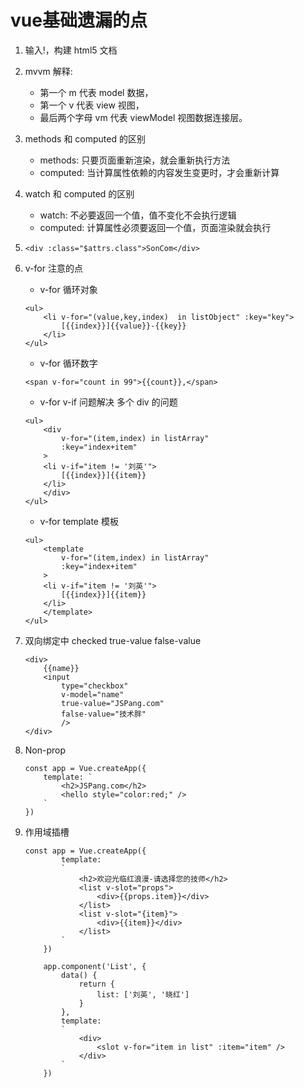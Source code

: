 # vue基础遗漏的点
1. 输入!，构建 html5 文档
2. mvvm 解释:
    - 第一个 m 代表 model 数据，
    - 第一个 v 代表 view 视图，
    - 最后两个字母 vm 代表 viewModel 视图数据连接层。
3. methods 和 computed 的区别
    - methods: 只要页面重新渲染，就会重新执行方法
    - computed: 当计算属性依赖的内容发生变更时，才会重新计算
4. watch 和 computed 的区别
    - watch: 不必要返回一个值，值不变化不会执行逻辑
    - computed: 计算属性必须要返回一个值，页面渲染就会执行
5. ```
   <div :class="$attrs.class">SonCom</div>
   ```
6. v-for 注意的点

    - v-for 循环对象

    ```
    <ul>
        <li v-for="(value,key,index)  in listObject" :key="key">
            [{{index}}]{{value}}-{{key}}
        </li>
    </ul>
    ```

    - v-for 循环数字

    ```
    <span v-for="count in 99">{{count}},</span>
    ```

    - v-for v-if 问题解决 多个 div 的问题

    ```
    <ul>
        <div
            v-for="(item,index) in listArray"
            :key="index+item"
        >
        <li v-if="item != '刘英'">
            [{{index}}]{{item}}
        </li>
        </div>
    </ul>
    ```

    - v-for template 模板

    ```
    <ul>
        <template
            v-for="(item,index) in listArray"
            :key="index+item"
        >
        <li v-if="item != '刘英'">
            [{{index}}]{{item}}
        </li>
        </template>
    </ul>
    ```

7. 双向绑定中 checked true-value false-value
    ```
    <div>
        {{name}}
        <input
            type="checkbox"
            v-model="name"
            true-value="JSPang.com"
            false-value="技术胖"
            />
    </div>
    ```
8. Non-prop
    ```
    const app = Vue.createApp({
        template: `
            <h2>JSPang.com</h2>
            <hello style="color:red;" />
        `
    })
    ```
9. 作用域插槽

    ```
    const app = Vue.createApp({
            template:
            `
                <h2>欢迎光临红浪漫-请选择您的技师</h2>
                <list v-slot="props">
                    <div>{{props.item}}</div>
                </list>
                <list v-slot="{item}">
                    <div>{{item}}</div>
                </list>
            `
        })

        app.component('List', {
            data() {
                return {
                    list: ['刘英', '晓红']
                }
            },
            template:
            `
                <div>
                    <slot v-for="item in list" :item="item" />
                </div>
            `
        })
    ```
